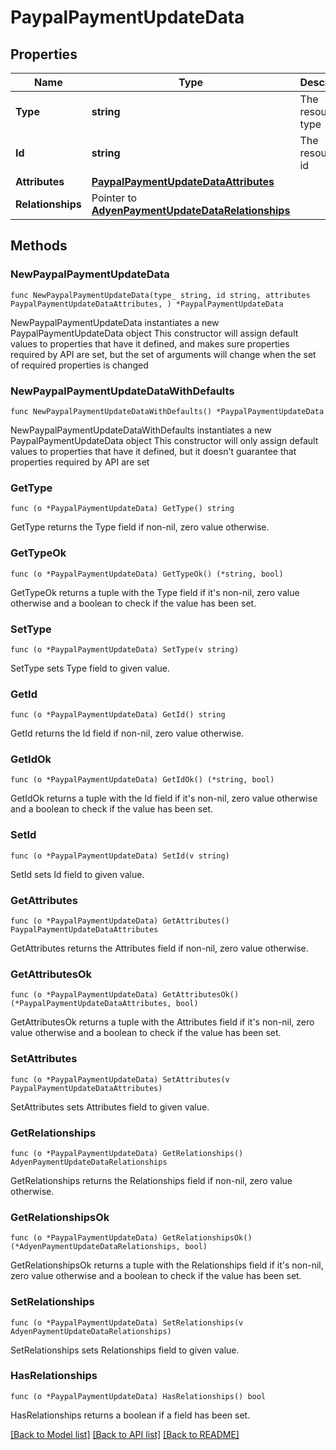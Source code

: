 # PaypalPaymentUpdateData

## Properties

Name | Type | Description | Notes
------------ | ------------- | ------------- | -------------
**Type** | **string** | The resource&#39;s type | [default to "paypal_payments"]
**Id** | **string** | The resource&#39;s id | 
**Attributes** | [**PaypalPaymentUpdateDataAttributes**](PaypalPaymentUpdateDataAttributes.md) |  | 
**Relationships** | Pointer to [**AdyenPaymentUpdateDataRelationships**](AdyenPaymentUpdateDataRelationships.md) |  | [optional] 

## Methods

### NewPaypalPaymentUpdateData

`func NewPaypalPaymentUpdateData(type_ string, id string, attributes PaypalPaymentUpdateDataAttributes, ) *PaypalPaymentUpdateData`

NewPaypalPaymentUpdateData instantiates a new PaypalPaymentUpdateData object
This constructor will assign default values to properties that have it defined,
and makes sure properties required by API are set, but the set of arguments
will change when the set of required properties is changed

### NewPaypalPaymentUpdateDataWithDefaults

`func NewPaypalPaymentUpdateDataWithDefaults() *PaypalPaymentUpdateData`

NewPaypalPaymentUpdateDataWithDefaults instantiates a new PaypalPaymentUpdateData object
This constructor will only assign default values to properties that have it defined,
but it doesn't guarantee that properties required by API are set

### GetType

`func (o *PaypalPaymentUpdateData) GetType() string`

GetType returns the Type field if non-nil, zero value otherwise.

### GetTypeOk

`func (o *PaypalPaymentUpdateData) GetTypeOk() (*string, bool)`

GetTypeOk returns a tuple with the Type field if it's non-nil, zero value otherwise
and a boolean to check if the value has been set.

### SetType

`func (o *PaypalPaymentUpdateData) SetType(v string)`

SetType sets Type field to given value.


### GetId

`func (o *PaypalPaymentUpdateData) GetId() string`

GetId returns the Id field if non-nil, zero value otherwise.

### GetIdOk

`func (o *PaypalPaymentUpdateData) GetIdOk() (*string, bool)`

GetIdOk returns a tuple with the Id field if it's non-nil, zero value otherwise
and a boolean to check if the value has been set.

### SetId

`func (o *PaypalPaymentUpdateData) SetId(v string)`

SetId sets Id field to given value.


### GetAttributes

`func (o *PaypalPaymentUpdateData) GetAttributes() PaypalPaymentUpdateDataAttributes`

GetAttributes returns the Attributes field if non-nil, zero value otherwise.

### GetAttributesOk

`func (o *PaypalPaymentUpdateData) GetAttributesOk() (*PaypalPaymentUpdateDataAttributes, bool)`

GetAttributesOk returns a tuple with the Attributes field if it's non-nil, zero value otherwise
and a boolean to check if the value has been set.

### SetAttributes

`func (o *PaypalPaymentUpdateData) SetAttributes(v PaypalPaymentUpdateDataAttributes)`

SetAttributes sets Attributes field to given value.


### GetRelationships

`func (o *PaypalPaymentUpdateData) GetRelationships() AdyenPaymentUpdateDataRelationships`

GetRelationships returns the Relationships field if non-nil, zero value otherwise.

### GetRelationshipsOk

`func (o *PaypalPaymentUpdateData) GetRelationshipsOk() (*AdyenPaymentUpdateDataRelationships, bool)`

GetRelationshipsOk returns a tuple with the Relationships field if it's non-nil, zero value otherwise
and a boolean to check if the value has been set.

### SetRelationships

`func (o *PaypalPaymentUpdateData) SetRelationships(v AdyenPaymentUpdateDataRelationships)`

SetRelationships sets Relationships field to given value.

### HasRelationships

`func (o *PaypalPaymentUpdateData) HasRelationships() bool`

HasRelationships returns a boolean if a field has been set.


[[Back to Model list]](../README.md#documentation-for-models) [[Back to API list]](../README.md#documentation-for-api-endpoints) [[Back to README]](../README.md)


